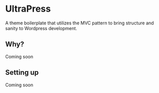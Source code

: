 # UltraPress

A theme boilerplate that utilizes the MVC pattern to bring structure and sanity to Wordpress development.

## Why?

Coming soon

## Setting up

Coming soon
